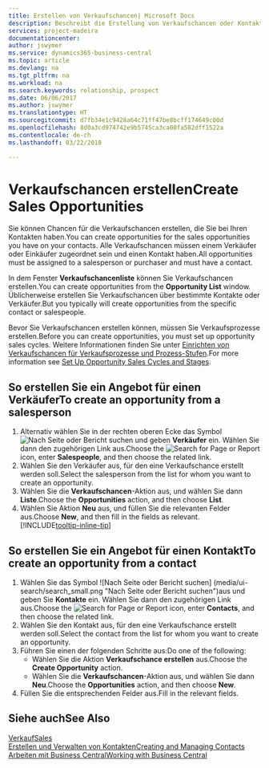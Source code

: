 ```yaml
---
title: Erstellen von Verkaufschancen| Microsoft Docs
description: Beschreibt die Erstellung von Verkaufschancen oder Kontakten in  Business Central.
services: project-madeira
documentationcenter: 
author: jswymer
ms.service: dynamics365-business-central
ms.topic: article
ms.devlang: na
ms.tgt_pltfrm: na
ms.workload: na
ms.search.keywords: relationship, prospect
ms.date: 06/06/2017
ms.author: jswymer
ms.translationtype: HT
ms.sourcegitcommit: d7fb34e1c9428a64c71ff47be8bcff174649c00d
ms.openlocfilehash: 8d0a3cd974742e9b5745ca3ca08fa582dff1522a
ms.contentlocale: de-ch
ms.lasthandoff: 03/22/2018

---
```

# <a name="create-sales-opportunities"></a><span data-ttu-id="0d296-103">Verkaufschancen erstellen</span><span class="sxs-lookup"><span data-stu-id="0d296-103">Create Sales Opportunities</span></span>
<span data-ttu-id="0d296-104">Sie können Chancen für die Verkaufschancen erstellen, die Sie bei Ihren Kontakten haben.</span><span class="sxs-lookup"><span data-stu-id="0d296-104">You can create opportunities for the sales opportunities you have on your contacts.</span></span> <span data-ttu-id="0d296-105">Alle Verkaufschancen müssen einem Verkäufer oder Einkäufer zugeordnet sein und einen Kontakt haben.</span><span class="sxs-lookup"><span data-stu-id="0d296-105">All opportunities must be assigned to a salesperson or purchaser and must have a contact.</span></span>

<span data-ttu-id="0d296-106">In dem Fenster **Verkaufschancenliste** können Sie Verkaufschancen erstellen.</span><span class="sxs-lookup"><span data-stu-id="0d296-106">You can create opportunities from the **Opportunity List** window.</span></span> <span data-ttu-id="0d296-107">Üblicherweise erstellen Sie Verkaufschancen über bestimmte Kontakte oder Verkäufer.</span><span class="sxs-lookup"><span data-stu-id="0d296-107">But you typically will create opportunities from the specific contact or salespeople.</span></span>

<span data-ttu-id="0d296-108">Bevor Sie Verkaufschancen erstellen können, müssen Sie Verkaufsprozesse erstellen.</span><span class="sxs-lookup"><span data-stu-id="0d296-108">Before you can create opportunities, you must set up opportunity sales cycles.</span></span> <span data-ttu-id="0d296-109">Weitere Informationen finden Sie unter [Einrichten von Verkaufschancen für Verkaufsprozesse und Prozess-Stufen](marketing-how-setup-opportunity-sales-cycles-stages.md).</span><span class="sxs-lookup"><span data-stu-id="0d296-109">For more information see [Set Up Opportunity Sales Cycles and Stages](marketing-how-setup-opportunity-sales-cycles-stages.md).</span></span>

## <a name="to-create-an-opportunity-from-a-salesperson"></a><span data-ttu-id="0d296-110">So erstellen Sie ein Angebot für einen Verkäufer</span><span class="sxs-lookup"><span data-stu-id="0d296-110">To create an opportunity from a salesperson</span></span>
1. <span data-ttu-id="0d296-111">Alternativ wählen Sie in der rechten oberen Ecke das Symbol ![Nach Seite oder Bericht suchen](media/ui-search/search_small.png "Nach Seite oder Bericht suchen") und geben **Verkäufer** ein. Wählen Sie dann den zugehörigen Link aus.</span><span class="sxs-lookup"><span data-stu-id="0d296-111">Choose the ![Search for Page or Report](media/ui-search/search_small.png "Search for Page or Report icon") icon, enter **Salespeople**, and then choose the related link.</span></span>
2. <span data-ttu-id="0d296-112">Wählen Sie den Verkäufer aus, für den eine Verkaufschance erstellt werden soll.</span><span class="sxs-lookup"><span data-stu-id="0d296-112">Select the salesperson from the list for whom you want to create an opportunity.</span></span>
3. <span data-ttu-id="0d296-113">Wählen Sie die **Verkaufschancen**-Aktion aus, und wählen Sie dann **Liste**.</span><span class="sxs-lookup"><span data-stu-id="0d296-113">Choose the **Opportunities** action, and then choose **List**.</span></span>
4. <span data-ttu-id="0d296-114">Wählen Sie Aktion **Neu** aus, und füllen Sie die relevanten Felder aus.</span><span class="sxs-lookup"><span data-stu-id="0d296-114">Choose **New**, and then fill in the fields as relevant.</span></span> [!INCLUDE[tooltip-inline-tip](includes/tooltip-inline-tip_md.md)]  



## <a name="to-create-an-opportunity-from-a-contact"></a><span data-ttu-id="0d296-115">So erstellen Sie ein Angebot für einen Kontakt</span><span class="sxs-lookup"><span data-stu-id="0d296-115">To create an opportunity from a contact</span></span>
1. <span data-ttu-id="0d296-116">Wählen Sie das Symbol ![Nach Seite oder Bericht suchen] (media/ui-search/search_small.png "Nach Seite oder Bericht suchen")aus und geben Sie **Kontakte** ein. Wählen Sie dann den zugehörigen Link aus.</span><span class="sxs-lookup"><span data-stu-id="0d296-116">Choose the ![Search for Page or Report](media/ui-search/search_small.png "Search for Page or Report icon") icon, enter **Contacts**, and then choose the related link.</span></span>
2. <span data-ttu-id="0d296-117">Wählen Sie den Kontakt aus, für den eine Verkaufschance erstellt werden soll.</span><span class="sxs-lookup"><span data-stu-id="0d296-117">Select the contact from the list for whom you want to create an opportunity.</span></span>
3. <span data-ttu-id="0d296-118">Führen Sie einen der folgenden Schritte aus:</span><span class="sxs-lookup"><span data-stu-id="0d296-118">Do one of the following:</span></span>
   * <span data-ttu-id="0d296-119">Wählen Sie die Aktion **Verkaufschance erstellen** aus.</span><span class="sxs-lookup"><span data-stu-id="0d296-119">Choose the **Create Opportunity** action.</span></span>
   * <span data-ttu-id="0d296-120">Wählen Sie die **Verkaufschancen**-Aktion aus, und wählen Sie dann **Neu**.</span><span class="sxs-lookup"><span data-stu-id="0d296-120">Choose the  **Opportunities** action, and then choose **New**.</span></span>
4. <span data-ttu-id="0d296-121">Füllen Sie die entsprechenden Felder aus.</span><span class="sxs-lookup"><span data-stu-id="0d296-121">Fill in the relevant fields.</span></span>

## <a name="see-also"></a><span data-ttu-id="0d296-122">Siehe auch</span><span class="sxs-lookup"><span data-stu-id="0d296-122">See Also</span></span>
[<span data-ttu-id="0d296-123">Verkauf</span><span class="sxs-lookup"><span data-stu-id="0d296-123">Sales</span></span>](sales-manage-sales.md)  
[<span data-ttu-id="0d296-124">Erstellen und Verwalten von Kontakten</span><span class="sxs-lookup"><span data-stu-id="0d296-124">Creating and Managing Contacts</span></span>](marketing-contacts.md)  
[<span data-ttu-id="0d296-125">Arbeiten mit  Business Central</span><span class="sxs-lookup"><span data-stu-id="0d296-125">Working with Business Central</span></span>](ui-work-product.md)

